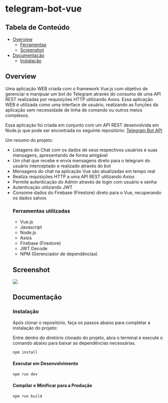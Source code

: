 # telegram-bot-vue

## Tabela de Conteúdo
- [Overview](#overview)
  - [Ferramentas](#ferramentas-utilizadas)
  - [Screenshot](#screenshot)  
- [Documentação](#documentação)
  - [Instalação](#instalação)

## Overview

Uma aplicação WEB criada com o framework Vue.js com objetivo de gerenciar e manipuar um bot do Telegram através do consumo de uma API REST realizadas por requisições HTTP utilizando Axios. Essa aplicação WEB é utilizada como uma interface de usuário, realizando as funções da aplicação sem necessidade de linha de comando ou outros meios complexos.

Essa aplicação foi criada em conjunto com um API REST desenvolvida em Node.js que pode ser encontrada no seguinte repositório: <a href="https://github.com/mateusmdev/telegram-bot-api" >Telegram Bot API</a>

Um resumo do projeto:
<ul>
  <li>Listagens do Chat com os dados de seus respectivos usuários e suas mensagens, apresentando de forma amigável</li>
  <li>Um chat que recebe e envia mensagens direto para o telegram do usuário interceptado e realizado através do bot</li>
  <li>Mensagens do chat na aplicação Vue são atualizadas em tempo real</li>
  <li>Realiza requisições HTTP a uma API REST utilizando Axios</li>
  <li>Permite autenticação do Admin através de login com usuário e senha</li>
  <li>Autenticação utilizando JWT</li>
  <li>Consome dados do Firebase (Firestore) direto para o Vue, recuperando os dados salvos</li>

### Ferramentas utilizadas
<ul>
  <li>Vue.js</li>
  <li>Javascript</li>
  <li>Node.js</li>
  <li>Axios</li>
  <li>Firebase (Firestore)</li>
  <li>JWT Decode</li>
  <li>NPM (Gerenciador de dependências)</li>
</ul>

## Screenshot

<img src="./img-readme/3.png" />

## Documentação

### Instalação

Após clonar o repositório, faça os passos abaixo para completar a instalação do projeto:

Entre dentro do diretório clonado do projeto, abra o terminal e execute o comando abaixo para baixar as dependências necessárias.


```sh
npm install
```

#### Executar em Desenvolvimento

```sh
npm run dev
```


#### Compilar e Minificar para a Produção

```sh
npm run build
```

</br>
